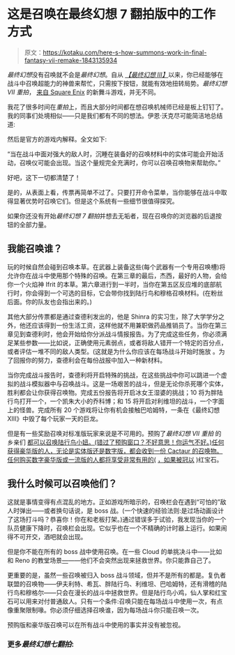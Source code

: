 # 这是召唤在最终幻想 7 翻拍版中的工作方式

> 原文：<https://kotaku.com/here-s-how-summons-work-in-final-fantasy-vii-remake-1843135934>

*最终幻想*没有召唤就不会是*最终幻想*。自从 [*【最终幻想 III】*](https://kotaku.com/final-fantasy-iii-retrospective-hope-you-like-losing-p-1784147478)以来，你已经能够在战斗中召唤超能力的神兽来帮忙，只需按下按钮，就能有效地扭转局势。*最终幻想 VII 重拍*， [来自 Square Enix](https://kotaku.com/i-need-much-more-of-final-fantasy-vii-remakes-dancing-m-1842979584) 的新舞斗游戏，并无不同。



我花了很多时间在*重拍*上，而且大部分时间都在想召唤机械师已经是板上钉钉了。我的同事们处境相似——只是我们都有不同的想法。伊恩·沃克尽可能简洁地总结道:

然后是官方的游戏内解释。全文如下:

“当在战斗中面对强大的敌人时，沉睡在装备好的召唤材料中的实体可能会开始活动，召唤仪可能会出现。当这个量规完全充满时，你可以召唤召唤物来帮助你。”

好吧，这下一切都清楚了！

是的，从表面上看，传票再简单不过了。只要打开命令菜单，当你能够在战斗中取得显著优势时召唤它们。但是这个系统有一些细节很值得探究。

如果你还没有开始*最终幻想 7 翻拍*并想去无垢者，现在召唤你的浏览器的后退按钮的全部力量。

## 我能召唤谁？

玩的时候自然会碰到召唤本草。在武器上装备这些(每个武器有一个专用召唤槽)将允许你在战斗中使用那个特殊的召唤。在第三章的最后，杰西，最好的人物，会给你一个火焰神 Ifrit 的本草。第六章进行到一半时，当你在第五区反应堆的底部航行时，你会得到一个可选的目标，它会带你找到陆行鸟和穆格召唤材料。(在粉丝后面。你的队友也会指出来的。)

其他大部分传票都是通过查德利发出的，他是 Shinra 的实习生，除了大学学分之外，他还应该得到一份生活工资，这样他就不用兼职做药品推销员了。当你在第三章见到查德利时，他会开始给你分派战斗情报报告。为了完成这些任务，你必须满足某些参数——比如说，正确使用元素弱点，或者将敌人错开一个特定的百分点，或者评估一堆不同的敌人类型。(这就是为什么你应该在每场战斗开始时施放 。为了回报你的努力，查德利会在每份战报中加入一种新材料。

当你完成战斗报告时，查德利将开启特殊的挑战，在这些挑战中你可以跳进一个虚拟的战斗模拟器中与召唤战斗。这是一场艰苦的战斗，但是无论你杀死哪个实体，胜利都会让你获得召唤物。完成五份报告将开启冰女王湿婆的挑战；10 将为胖陆行鸟打开一个，一个凯朱大小的乔科博；和 15 将开启对利维坦的战斗，一个字面上的怪兽。完成所有 20 个游戏将让你有机会接触巴哈姆特，一条在《最终幻想 XIII》中毁了每个玩家一天的巨龙。

但是有一些奖励召唤对标准版玩家来说是不可用的。预购了*最终幻想 VII 重拍* 的乡亲们 [都可以召唤陆行鸟小妞。(错过了预购窗口？不好意思！你运气不好。)任何获得豪华版的人，无论是实体版还是数字版，都会收到一份 Cactaur 的召唤物。任何购买数字豪华版或一流版的人都将享受非常有用的(](https://twitter.com/finalfantasyvii/status/1230069657324879872) [，如果被冠以](https://kotaku.com/what-the-hell-has-final-fantasy-vii-remake-done-to-carb-1841667917) )红宝石。

## 我什么时候可以召唤他们？

这就是事情变得有点混乱的地方。正如游戏所暗示的，召唤栏会在遇到“可怕的”敌人时弹出——或者换句话说，是 boss 战。(一个快速的经验法则:是过场动画设计了这场打斗吗？恭喜你！你在和老板打架。)通过错误多于试验，我发现当你的一个队员健康下降时，召唤栏会出现。它似乎也在一个不精确的计时器上运行。如果闹得不可开交，酒吧就会出现。

但是你不能在所有的 boss 战中使用召唤。在一些 Cloud 的单挑决斗中——比如和 Reno 的教堂场景[—](https://kotaku.com/reno-forced-me-to-use-parries-in-final-fantasy-vii-rema-1842885646)——他们不会突然出现来拯救世界。你只能靠自己了。

更重要的是，虽然一些召唤被归入 boss 战斗领域，但并不是所有的都是。复仇者联盟的召唤物——伊夫利特、希瓦、胖陆行鸟、利维坦、巴哈姆特，还有滑稽的陆行鸟和穆格尔——只会在漫长的战斗中拯救世界。但是陆行鸟小鸡，仙人掌和红宝石可以用来对付普通敌人。只有一个条件:召唤只能在每场战斗中使用一次，有点像重聚限制喙。你必须仔细选择召唤谁，因为每场战斗你只能召唤一次。

预购版和豪华版召唤可以在所有战斗中使用的事实并没有被忽视。

### 更多*最终幻想七翻拍*: